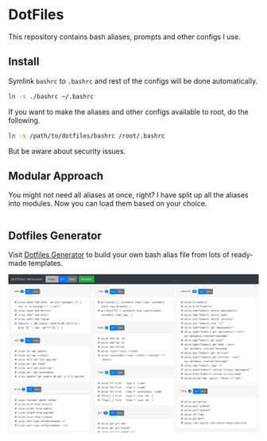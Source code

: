 # DotFiles

This repository contains bash aliases, prompts and other configs I use.

## Install

Symlink `bashrc` to `.bashrc` and rest of the configs will be done automatically.

```sh
ln -s ./bashrc ~/.bashrc
```

If you want to make the aliases and other configs available to root, do the following.

```sh
ln -s /path/to/dotfiles/bashrc /root/.bashrc
```

But be aware about security issues.

## Modular Approach

You might not need all aliases at once, right? I have split up all the aliases into modules. Now you can load them based on your choice.

```

```

## Dotfiles Generator

Visit [Dotfiles Generator](https://mdminhazulhaque.github.io/dotfiles/) to build your own bash alias file from lots of ready-made templates.

![Dotfiles](screen.png)
